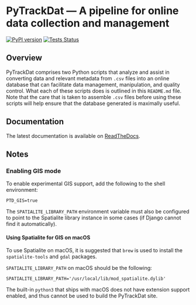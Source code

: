 # PyTrackDat — A pipeline for online data collection and management

[![PyPI version](https://badge.fury.io/py/pytrackdat.svg)](https://badge.fury.io/py/pytrackdat)
[![Tests Status](https://github.com/pytrackdat/pytrackdat/workflows/Tests/badge.svg?branch=master)](https://github.com/pytrackdat/pytrackdat/actions?query=workflow%3ATests+branch%3Amaster)


## Overview

PyTrackDat comprises two Python scripts that analyze and assist in converting
data and relevant metadata from `.csv` files into an online database that can
facilitate data management, manipulation, and quality control. What each of
these scripts does is outlined in this `README.md` file. Note that the care
that is taken to assemble `.csv` files before using these scripts will help
ensure that the database generated is maximally useful.


## Documentation

The latest documentation is available on
[ReadTheDocs](https://pytrackdat.readthedocs.io/en/latest/).


## Notes

### Enabling GIS mode

To enable experimental GIS support, add the following to the shell environment:
```
PTD_GIS=true
```

The `SPATIALITE_LIBRARY_PATH` environment variable must also be configured to 
point to the Spatialite library instance in some cases (if Django cannot find 
it automatically).

#### Using Spatialite for GIS on macOS

To use Spatialite on macOS, it is suggested that `brew` is used to install
the `spatialite-tools` and `gdal` packages.

`SPATIALITE_LIBRARY_PATH` on macOS should be the following:

```
SPATIALITE_LIBRARY_PATH='/usr/local/lib/mod_spatialite.dylib'
```

The built-in `python3` that ships with macOS does not have extension support
enabled, and thus cannot be used to build the PyTrackDat site.
